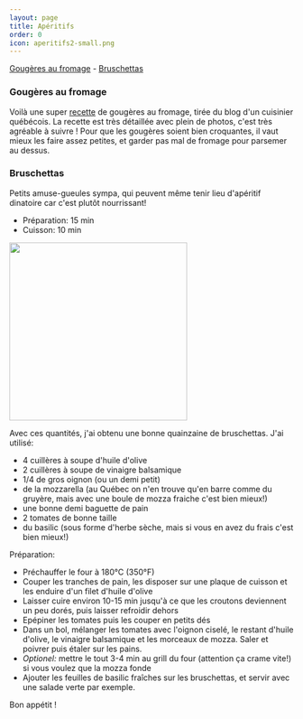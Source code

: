 ```yaml
---
layout: page
title: Apéritifs
order: 0
icon: aperitifs2-small.png
---
```


[Gougères au fromage](/aperitifs#gougeres) - [Bruschettas](/aperitifs#bruschettas)

### <a name="gougeres"></a> Gougères au fromage

Voilà une super [recette](http://www.lacuisinedebernard.com/2011/07/les-gougeres-au-fromage.html) de gougères au fromage, tirée du blog d'un cuisinier québécois. La recette est très détaillée avec plein de photos, c'est très agréable à suivre ! Pour que les gougères soient bien croquantes, il vaut mieux les faire assez petites, et garder pas mal de fromage pour parsemer au dessus.


### <a name="bruschettas"></a> Bruschettas

Petits amuse-gueules sympa, qui peuvent même tenir lieu d'apéritif dinatoire car c'est plutôt nourrissant!

- Préparation: 15 min
- Cuisson: 10 min

<img src="https://cloud.githubusercontent.com/assets/10600852/5811275/2d5a606a-a022-11e4-9617-1ecb2fea353a.jpg" height="315" width="315">

Avec ces quantités, j'ai obtenu une bonne quainzaine de bruschettas.
J'ai utilisé:

- 4 cuillères à soupe d'huile d'olive
- 2 cuillères à soupe de vinaigre balsamique
- 1/4 de gros oignon (ou un demi petit)
- de la mozzarella (au Québec on n'en trouve qu'en barre comme du gruyère, mais avec une boule de mozza fraiche c'est bien mieux!)
- une bonne demi baguette de pain
- 2 tomates de bonne taille
- du basilic (sous forme d'herbe sèche, mais si vous en avez du frais c'est bien mieux!)

Préparation:

- Préchauffer le four à 180°C (350°F)
- Couper les tranches de pain, les disposer sur une plaque de cuisson et les enduire d'un filet d'huile d'olive
- Laisser cuire environ 10-15 min jusqu'à ce que les croutons deviennent un peu dorés, puis laisser refroidir dehors
- Epépiner les tomates puis les couper en petits dés
- Dans un bol, mélanger les tomates avec l'oignon ciselé, le restant d'huile d'olive, le vinaigre balsamique et les morceaux de mozza. Saler et poivrer puis étaler sur les pains.
- _Optionel:_ mettre le tout 3-4 min au grill du four (attention ça crame vite!) si vous voulez que la mozza fonde
- Ajouter les feuilles de basilic fraîches sur les bruschettas, et servir avec une salade verte par exemple.

Bon appétit !
